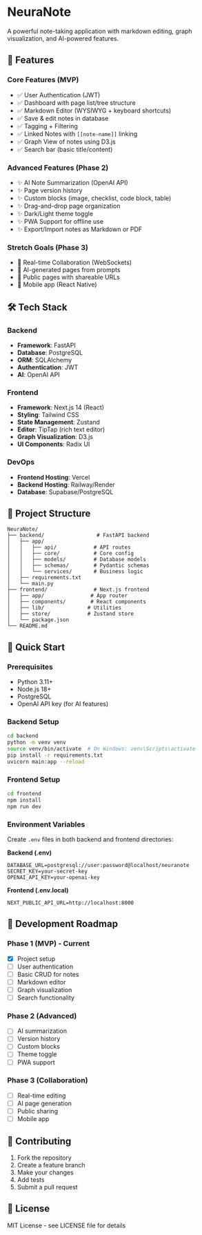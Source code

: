 # NeuraNote

A powerful note-taking application with markdown editing, graph visualization, and AI-powered features.

## 🚀 Features

### Core Features (MVP)
- ✅ User Authentication (JWT)
- ✅ Dashboard with page list/tree structure
- ✅ Markdown Editor (WYSIWYG + keyboard shortcuts)
- ✅ Save & edit notes in database
- ✅ Tagging + Filtering
- ✅ Linked Notes with `[[note-name]]` linking
- ✅ Graph View of notes using D3.js
- ✅ Search bar (basic title/content)

### Advanced Features (Phase 2)
- ✨ AI Note Summarization (OpenAI API)
- ✨ Page version history
- ✨ Custom blocks (image, checklist, code block, table)
- ✨ Drag-and-drop page organization
- ✨ Dark/Light theme toggle
- ✨ PWA Support for offline use
- ✨ Export/Import notes as Markdown or PDF

### Stretch Goals (Phase 3)
- 🚀 Real-time Collaboration (WebSockets)
- 🚀 AI-generated pages from prompts
- 🚀 Public pages with shareable URLs
- 🚀 Mobile app (React Native)

## 🛠️ Tech Stack

### Backend
- **Framework**: FastAPI
- **Database**: PostgreSQL
- **ORM**: SQLAlchemy
- **Authentication**: JWT
- **AI**: OpenAI API

### Frontend
- **Framework**: Next.js 14 (React)
- **Styling**: Tailwind CSS
- **State Management**: Zustand
- **Editor**: TipTap (rich text editor)
- **Graph Visualization**: D3.js
- **UI Components**: Radix UI

### DevOps
- **Frontend Hosting**: Vercel
- **Backend Hosting**: Railway/Render
- **Database**: Supabase/PostgreSQL

## 📁 Project Structure

```
NeuraNote/
├── backend/                 # FastAPI backend
│   ├── app/
│   │   ├── api/            # API routes
│   │   ├── core/           # Core config
│   │   ├── models/         # Database models
│   │   ├── schemas/        # Pydantic schemas
│   │   └── services/       # Business logic
│   ├── requirements.txt
│   └── main.py
├── frontend/               # Next.js frontend
│   ├── app/               # App router
│   ├── components/        # React components
│   ├── lib/              # Utilities
│   ├── store/            # Zustand store
│   └── package.json
└── README.md
```

## 🚀 Quick Start

### Prerequisites
- Python 3.11+
- Node.js 18+
- PostgreSQL
- OpenAI API key (for AI features)

### Backend Setup
```bash
cd backend
python -m venv venv
source venv/bin/activate  # On Windows: venv\Scripts\activate
pip install -r requirements.txt
uvicorn main:app --reload
```

### Frontend Setup
```bash
cd frontend
npm install
npm run dev
```

### Environment Variables
Create `.env` files in both backend and frontend directories:

**Backend (.env)**
```
DATABASE_URL=postgresql://user:password@localhost/neuranote
SECRET_KEY=your-secret-key
OPENAI_API_KEY=your-openai-key
```

**Frontend (.env.local)**
```
NEXT_PUBLIC_API_URL=http://localhost:8000
```

## 📝 Development Roadmap

### Phase 1 (MVP) - Current
- [x] Project setup
- [ ] User authentication
- [ ] Basic CRUD for notes
- [ ] Markdown editor
- [ ] Graph visualization
- [ ] Search functionality

### Phase 2 (Advanced)
- [ ] AI summarization
- [ ] Version history
- [ ] Custom blocks
- [ ] Theme toggle
- [ ] PWA support

### Phase 3 (Collaboration)
- [ ] Real-time editing
- [ ] AI page generation
- [ ] Public sharing
- [ ] Mobile app

## 🤝 Contributing

1. Fork the repository
2. Create a feature branch
3. Make your changes
4. Add tests
5. Submit a pull request

## 📄 License

MIT License - see LICENSE file for details 
